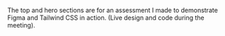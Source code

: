 The top and hero sections are for an assessment I made to demonstrate Figma and Tailwind CSS in action. (Live design and code during the meeting).
